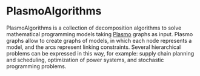 # PlasmoAlgorithms
PlasmoAlgorithms is a collection of decomposition algorithms to solve mathematical programming models taking [Plasmo](https://github.com/jalving/Plasmo.jl) graphs as input. Plasmo graphs allow to create graphs of models, in which each node represents a model, and the arcs represent linking constraints. Several hierarchical problems can be expressed in this way, for example: supply chain planning and scheduling, optimization of power systems, and stochastic programming problems. 

